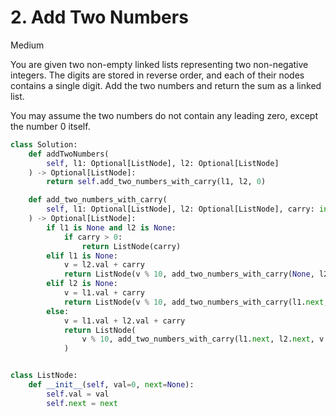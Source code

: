 # 2. Add Two Numbers

Medium

You are given two non-empty linked lists representing two non-negative integers.
The digits are stored in reverse order, and each of their nodes contains a
single digit. Add the two numbers and return the sum as a linked list.

You may assume the two numbers do not contain any leading zero, except the
number 0 itself.

```python
class Solution:
    def addTwoNumbers(
        self, l1: Optional[ListNode], l2: Optional[ListNode]
    ) -> Optional[ListNode]:
        return self.add_two_numbers_with_carry(l1, l2, 0)

    def add_two_numbers_with_carry(
        self, l1: Optional[ListNode], l2: Optional[ListNode], carry: int
    ) -> Optional[ListNode]:
        if l1 is None and l2 is None:
            if carry > 0:
                return ListNode(carry)
        elif l1 is None:
            v = l2.val + carry
            return ListNode(v % 10, add_two_numbers_with_carry(None, l2.next, v // 10))
        elif l2 is None:
            v = l1.val + carry
            return ListNode(v % 10, add_two_numbers_with_carry(l1.next, None, v // 10))
        else:
            v = l1.val + l2.val + carry
            return ListNode(
                v % 10, add_two_numbers_with_carry(l1.next, l2.next, v // 10)
            )


class ListNode:
    def __init__(self, val=0, next=None):
        self.val = val
        self.next = next
```

